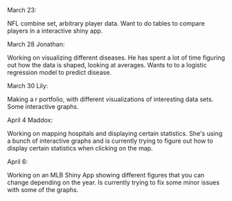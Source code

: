 March 23:

NFL combine set, arbitrary player data. Want to do tables to compare players in a interactive shiny app. 


March 28 Jonathan:

Working on visualizing different diseases. He has spent a lot of time figuring out how the data is shaped, looking at averages. Wants to to a logistic regression model to predict disease.


March 30 Lily:

Making a r portfolio, with different visualizations of interesting data sets. Some interactive graphs. 

April 4 Maddox:

Working on mapping hospitals and displaying certain statistics. She's using a bunch of interactive graphs and is currently trying to figure out how to display certain statistics when clicking on the map. 

April 6:

Working on an MLB Shiny App showing different figures that you can change depending on the year. Is currently trying to fix some minor issues with some of the graphs.